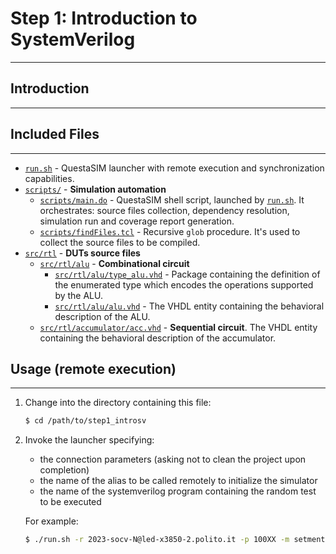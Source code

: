 # Step 1: Introduction to SystemVerilog 
--------------------------------------
## Introduction
-------------

## Included Files 
-----------------

- [`run.sh`](./run.sh) - QuestaSIM launcher with remote execution and
  synchronization capabilities. 
- [`scripts/`](./scripts) - **Simulation automation**
    - [`scripts/main.do`](.scripts/main.do) - QuestaSIM shell script, launched
      by [`run.sh`](./run.sh). It orchestrates: source files collection,
      dependency resolution, simulation run and coverage report generation.
    - [`scripts/findFiles.tcl`](.scripts/findFiles.tcl) - Recursive `glob`
      procedure. It's used to collect the source files to be compiled.
- [`src/rtl`](./src/rtl) - **DUTs source files**
    - [`src/rtl/alu`](./src/rtl/alu) - **Combinational circuit**
        - [`src/rtl/alu/type_alu.vhd`](./src/rtl/alu/type_alu.vhd) - Package
          containing the definition of the enumerated type which encodes
          the operations supported by the ALU.
        - [`src/rtl/alu/alu.vhd`](./src/rtl/alu/alu.vhd) - The VHDL entity
          containing the behavioral description of the ALU.
    - [`src/rtl/accumulator/acc.vhd`](./src/rtl/accumulator/acc.vhd) - 
      **Sequential circuit**. The VHDL entity containing the behavioral
      description of the accumulator.

## Usage (remote execution)
---------------------------

1. Change into the directory containing this file:
    ```bash
    $ cd /path/to/step1_introsv
    ```
2. Invoke the launcher specifying:
   - the connection parameters (asking not to clean the project upon completion)
   - the name of the alias to be called remotely to initialize the simulator
   - the name of the systemverilog program containing the random test to be executed

   For example:
    ```bash
    $ ./run.sh -r 2023-socv-N@led-x3850-2.polito.it -p 100XX -m setmentor test_alu
    ```
